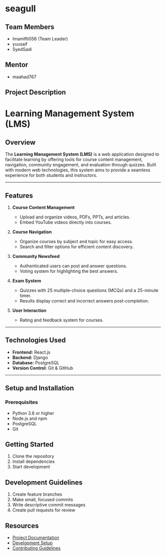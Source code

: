 # seagull

## Team Members
- ImamIfti056 (Team Leader)
- yuusaif
- SyedSadi

## Mentor
- maahad767

## Project Description
# Learning Management System (LMS)

## Overview
The **Learning Management System (LMS)** is a web application designed to facilitate learning by offering tools for course content management, navigation, community engagement, and evaluation through quizzes. Built with modern web technologies, this system aims to provide a seamless experience for both students and instructors.

---

## Features
1. **Course Content Management**
   - Upload and organize videos, PDFs, PPTs, and articles.
   - Embed YouTube videos directly into courses.

2. **Course Navigation**
   - Organize courses by subject and topic for easy access.
   - Search and filter options for efficient content discovery.

3. **Community Newsfeed**
   - Authenticated users can post and answer questions.
   - Voting system for highlighting the best answers.

4. **Exam System**
   - Quizzes with 25 multiple-choice questions (MCQs) and a 25-minute timer.
   - Results display correct and incorrect answers post-completion.

5. **User Interaction**
   - Rating and feedback system for courses.

---

## Technologies Used
- **Frontend:** React.js
- **Backend:** Django
- **Database:** PostgreSQL
- **Version Control:** Git & GitHub

---

## Setup and Installation
### Prerequisites
- Python 3.8 or higher
- Node.js and npm
- PostgreSQL
- Git

## Getting Started
1. Clone the repository
2. Install dependencies
3. Start development

## Development Guidelines
1. Create feature branches
2. Make small, focused commits
3. Write descriptive commit messages
4. Create pull requests for review

## Resources
- [Project Documentation](docs/)
- [Development Setup](docs/setup.md)
- [Contributing Guidelines](CONTRIBUTING.md)
